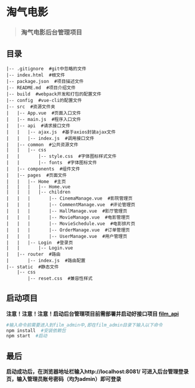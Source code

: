 # 淘气电影

> ### 淘气电影后台管理项目


## 目录

    |-- .gitignore  #git中忽略的文件
    |-- index.html  #根文件
    |-- package.json  #项目描述文件
    |-- README.md  #项目介绍文件
    |-- build  #webpack开发和打包的配置文件
    |-- config  #vue-cli的配置文件
    |-- src  #资源文件夹
    |   |-- App.vue  #页面入口文件
    |   |-- main.js  #程序入口文件
    |   |-- api  #请求接口文件
    |   |   |-- ajax.js  #基于axios封装ajax文件
    |   |   |-- index.js  #调用接口文件
    |   |-- common  #公共资源文件
    |   |   |-- css
    |   |       |-- style.css  #字体图标样式文件
    |   |       |-- fonts  #字体图标文件
    |   |-- components  #组件文件
    |   |-- pages  #页面文件
    |   |   |-- Home  #主页
    |   |   |   |-- Home.vue
    |   |   |   |-- children
    |   |   |       |-- CinemaManage.vue  #影院管理页
    |   |   |       |-- CommentManage.vue  #评论管理页
    |   |   |       |-- HallManage.vue  #影厅管理页
    |   |   |       |-- MovieManage.vue  #电影管理页
    |   |   |       |-- MovieSchedule.vue  #电影排片页
    |   |   |       |-- OrderManage.vue  #订单管理页
    |   |   |       |-- UserManage.vue  #用户管理页
    |   |   |-- Login  #登录页
    |   |       |-- Login.vue
    |   |-- router  #路由
    |       |-- index.js  #路由配置
    |-- static  #静态文件
        |-- css
            |-- reset.css  #兼容性样式

## 启动项目

**注意！注意！注意！启动后台管理项目前需部署并启动好接口项目 [film_api](https://github.com/J1ong/FilmSys/tree/master/film_api)**  

```bash
#输入命令前需要进入到film_admin中,即在film_admin目录下输入以下命令
npm install  #安装依赖包
npm start  #启动
```

## 最后

**启动成功后，在浏览器地址栏输入http://localhost:8081/ 可进入后台管理登录页，输入管理员账号密码（均为admin）即可登录**